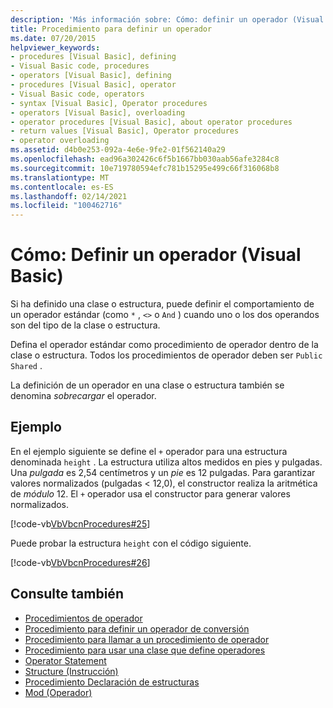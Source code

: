 ```yaml
---
description: 'Más información sobre: Cómo: definir un operador (Visual Basic)'
title: Procedimiento para definir un operador
ms.date: 07/20/2015
helpviewer_keywords:
- procedures [Visual Basic], defining
- Visual Basic code, procedures
- operators [Visual Basic], defining
- procedures [Visual Basic], operator
- Visual Basic code, operators
- syntax [Visual Basic], Operator procedures
- operators [Visual Basic], overloading
- operator procedures [Visual Basic], about operator procedures
- return values [Visual Basic], Operator procedures
- operator overloading
ms.assetid: d4b0e253-092a-4e6e-9fe2-01f562140a29
ms.openlocfilehash: ead96a302426c6f5b1667bb030aab56afe3284c8
ms.sourcegitcommit: 10e719780594efc781b15295e499c66f316068b8
ms.translationtype: MT
ms.contentlocale: es-ES
ms.lasthandoff: 02/14/2021
ms.locfileid: "100462716"
---
```

# <a name="how-to-define-an-operator-visual-basic"></a>Cómo: Definir un operador (Visual Basic)

Si ha definido una clase o estructura, puede definir el comportamiento de un operador estándar (como `*` , `<>` o `And` ) cuando uno o los dos operandos son del tipo de la clase o estructura.  
  
 Defina el operador estándar como procedimiento de operador dentro de la clase o estructura. Todos los procedimientos de operador deben ser `Public` `Shared` .  
  
 La definición de un operador en una clase o estructura también se denomina *sobrecargar* el operador.  
  
## <a name="example"></a>Ejemplo  

 En el ejemplo siguiente se define el `+` operador para una estructura denominada `height` . La estructura utiliza altos medidos en pies y pulgadas. Una *pulgada* es 2,54 centímetros y un *pie* es 12 pulgadas. Para garantizar valores normalizados (pulgadas < 12,0), el constructor realiza la aritmética de *módulo* 12. El `+` operador usa el constructor para generar valores normalizados.  
  
 [!code-vb[VbVbcnProcedures#25](~/samples/snippets/visualbasic/VS_Snippets_VBCSharp/VbVbcnProcedures/VB/Class1.vb#25)]  
  
 Puede probar la estructura `height` con el código siguiente.  
  
 [!code-vb[VbVbcnProcedures#26](~/samples/snippets/visualbasic/VS_Snippets_VBCSharp/VbVbcnProcedures/VB/Class1.vb#26)]  

## <a name="see-also"></a>Consulte también

- [Procedimientos de operador](./operator-procedures.md)
- [Procedimiento para definir un operador de conversión](./how-to-define-a-conversion-operator.md)
- [Procedimiento para llamar a un procedimiento de operador](./how-to-call-an-operator-procedure.md)
- [Procedimiento para usar una clase que define operadores](./how-to-use-a-class-that-defines-operators.md)
- [Operator Statement](../../../language-reference/statements/operator-statement.md)
- [Structure (Instrucción)](../../../language-reference/statements/structure-statement.md)
- [Procedimiento Declaración de estructuras](../data-types/how-to-declare-a-structure.md)
- [Mod (Operador)](../../../language-reference/operators/mod-operator.md)
